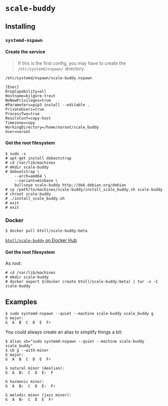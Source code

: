 # `scale-buddy`

## Installing

### `systemd-nspawn`

#### Create the service

> If this is the first config, you may have to create the `/etc/systemd/nspawn/` directory.

`/etc/systemd/nspawn/scale-buddy.nspawn`

```
[Exec]
DropCapability=all
Hostname=kilgore-trout
NoNewPrivileges=true
#Parameters=pip3 install --editable .
PrivateUsers=true
ProcessTwo=true
ResolvConf=copy-host
Timezone=copy
WorkingDirectory=/home/noroot/scale_buddy
User=noroot
```

#### Get the root filesystem

```
$ sudo -s
# apt-get install debootstrap
# cd /var/lib/machines
# mkdir scale-buddy
# debootstrap \
    --arch=amd64 \
    --variant=minbase \
    bullseye scale-buddy http://deb.debian.org/debian
# cp /path/to/machines/scale-buddy/install_scale_buddy.sh scale-buddy
# chroot scale-buddy
# ./install_scale_buddy.sh
# exit
# exit
```

### Docker

```
$ docker pull btoll/scale-buddy:beta
```

[`btoll/scale-buddy` on Docker Hub]

#### Get the root filesystem

As root:

```
# cd /var/lib/machines
# mkdir scale-buddy
# docker export $(docker create btoll/scale-buddy:beta) | tar -x -C scale-buddy
```

## Examples

```
$ sudo systemd-nspawn --quiet --machine scale-buddy scale_buddy g
G major:
G  A  B  C  D  E  F♯
```

You could always create an alias to simplify things a bit:

```
$ alias sb="sudo systemd-nspawn --quiet --machine scale-buddy scale_buddy"
$ sb g --with-minor
G major:
G  A  B  C  D  E  F♯

G natural minor (Aeolian):
G  A  B♭  C  D  E♭  F

G harmonic minor:
G  A  B♭  C  D  E♭  F♯

G melodic minor (jazz minor):
G  A  B♭  C  D  E  F♯
```
[`btoll/scale-buddy` on Docker Hub]: https://hub.docker.com/r/btoll/scale-buddy

